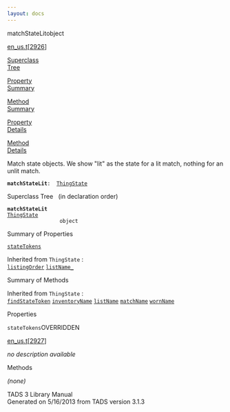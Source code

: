 ```yaml
---
layout: docs
---
```

<span class="title">matchStateLit</span><span class="type">object</span>

[en_us.t](../file/en_us.t.html)\[[2926](../source/en_us.t.html#2926)\]

[Superclass  
Tree](#_SuperClassTree_)

[Property  
Summary](#_PropSummary_)

[Method  
Summary](#_MethodSummary_)

[Property  
Details](#_Properties_)

[Method  
Details](#_Methods_)



Match state objects. We show "lit" as the state for a lit match, nothing
for an unlit match.

**`matchStateLit`**` :   `[`ThingState`](../object/ThingState.html)



<span id="_SuperClassTree_"></span>



<span class="hdln">Superclass Tree</span>   (in declaration order)



**`matchStateLit`**  
[`ThingState`](../object/ThingState.html)  
`                 object`  
<span id="_PropSummary_"></span>



<span class="hdln">Summary of Properties</span>  



[`stateTokens`](#stateTokens)

Inherited from `ThingState` :  
[`listingOrder`](../object/ThingState.html#listingOrder) [`listName_`](../object/ThingState.html#listName_)

<span id="_MethodSummary_"></span>



<span class="hdln">Summary of Methods</span>  





Inherited from `ThingState` :  
[`findStateToken`](../object/ThingState.html#findStateToken) [`inventoryName`](../object/ThingState.html#inventoryName) [`listName`](../object/ThingState.html#listName) [`matchName`](../object/ThingState.html#matchName) [`wornName`](../object/ThingState.html#wornName)

<span id="_Properties_"></span>



<span class="hdln">Properties</span>  



<span id="stateTokens"></span>

`stateTokens`<span class="rem">OVERRIDDEN</span>

[en_us.t](../file/en_us.t.html)\[[2927](../source/en_us.t.html#2927)\]



*no description available*



<span id="_Methods_"></span>



<span class="hdln">Methods</span>  



*(none)*



TADS 3 Library Manual  
Generated on 5/16/2013 from TADS version 3.1.3


